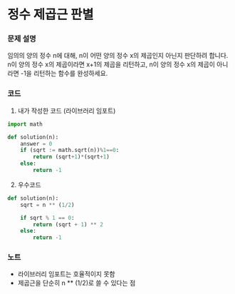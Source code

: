 # 정수 제곱근 판별
### 문제 설명
임의의 양의 정수 n에 대해, n이 어떤 양의 정수 x의 제곱인지 아닌지 판단하려 합니다.
n이 양의 정수 x의 제곱이라면 x+1의 제곱을 리턴하고, n이 양의 정수 x의 제곱이 아니라면 -1을 리턴하는 함수를 완성하세요.

### 코드
1. 내가 작성한 코드 (라이브러리 임포트)
```python
import math

def solution(n):
    answer = 0
    if (sqrt := math.sqrt(n))%1==0:
        return (sqrt+1)*(sqrt+1)
    else:
        return -1
```
2. 우수코드
```python
def solution(n):
    sqrt = n ** (1/2)

    if sqrt % 1 == 0:
        return (sqrt + 1) ** 2
    else:
        return -1
```

### 노트
- 라이브러리 임포트는 호율적이지 못함
- 제곱근을 단순히 n ** (1/2)로 쓸 수 있다는 점